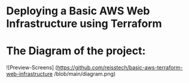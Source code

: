 # Deploying a Basic AWS Web Infrastructure using Terraform

# The Diagram of the project:
![Preview-Screens] (https://github.com/reisstech/basic-aws-terraform-web-infrastructure
/blob/main/diagram.png)

